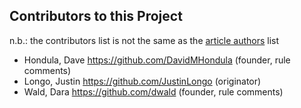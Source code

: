 ## Contributors to this Project

n.b.: the contributors list is not the same as the [article authors](https://github.com/ASU-CPI/github-experiment/blob/master/article/authors.md) list 

- Hondula, Dave https://github.com/DavidMHondula (founder, rule comments)
- Longo, Justin https://github.com/JustinLongo (originator)
- Wald, Dara https://github.com/dwald (founder, rule comments)

